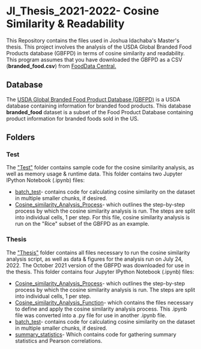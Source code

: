 # JI_Thesis_2021-2022- Cosine Similarity & Readability

This Repository contains the files used in Joshua Idachaba's Master's thesis. This project involves the analysis of the USDA Global Branded Food Products database (GBFPD) in terms of cosine similarity and readability. This program assumes that you have downloaded the GBFPD as a CSV (**branded_food.csv**) from [FoodData Central.](https://fdc.nal.usda.gov/download-datasets.html)

## Database
The [USDA Global Branded Food Product Database (GBFPD)](https://data.nal.usda.gov/dataset/usda-branded-food-products-database) is a USDA database containing information for branded food products. This database **branded_food** dataset is a subset of the Food Product Database containing product information for branded foods sold in the US.

## Folders
### Test
The ["Test"](https://github.com/JoshIdachaba/JI_Thesis_2021-2022/tree/main/Test) folder contains sample code for the cosine similarity analysis, as well as memory usage & runtime data. This folder contains two Jupyter IPython Notebook (.ipynb) files:
* [batch_test](https://github.com/JoshIdachaba/JI_Thesis_2021-2022/blob/main/Test/batch_test.ipynb)- contains code for calculating cosine similarity on the dataset in multiple smaller chunks, if desired. 
* [Cosine_similarity_Analysis_Process](https://github.com/JoshIdachaba/JI_Thesis_2021-2022/blob/main/Test/Cosine_Similarity_Analysis_Process.ipynb)- which outlines the step-by-step process by which the cosine similarity analysis is run. The steps are split into individual cells, 1 per step. For this file, cosine similarity analysis is run on the "Rice" subset of the GBFPD as an example.

### Thesis
The ["Thesis"](https://github.com/JoshIdachaba/JI_Thesis_2021-2022/tree/main/Thesis) folder contains all files necessary to run the cosine similarity analysis script, as well as data & figures for the analysis run on July 24, 2022. The October 2021 version of the GBFPD was downloaded for use in the thesis. This folder contains four Jupyter IPython Notebook (.ipynb) files:
* [Cosine_similarity_Analysis_Process](https://github.com/JoshIdachaba/JI_Thesis_2021-2022/blob/main/Thesis/Cosine_Similarity_Analysis_Process.ipynb)- which outlines the step-by-step process by which the cosine similarity analysis is run. The steps are split into individual cells, 1 per step. 
* [Cosine_similarity_Analysis_Function](https://github.com/JoshIdachaba/JI_Thesis_2021-2022/blob/main/Thesis/Cosine_Similarity_Analysis_Function.ipynb)- which contains the files necessary to define and apply the cosine similarity analysis process. This .ipynb file was converted into a .py file for use in another .ipynb file.
* [batch_test](https://github.com/JoshIdachaba/JI_Thesis_2021-2022/blob/main/Thesis/batch_test.ipynb)- contains code for calculating cosine similarity on the dataset in multiple smaller chunks, if desired.
* [summary_statistics](https://github.com/JoshIdachaba/JI_Thesis_2021-2022/blob/main/Thesis/summary_statistics.ipynb)- Which contains code for gathering summary statistics and Pearson correlations.
